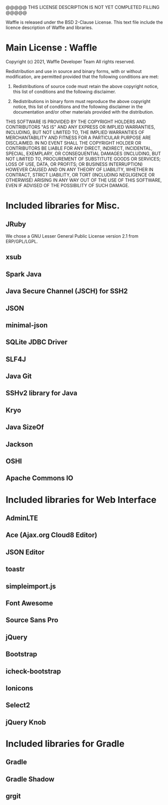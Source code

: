 @@@@@ THIS LICENSE DESCRIPTION IS NOT YET COMPLETED FILLING @@@@@

Waffle is released under the BSD 2-Clause License.
This text file include the licence description of Waffle and libraries.

# Main License : Waffle
Copyright (c) 2021, Waffle Developer Team
All rights reserved.

Redistribution and use in source and binary forms, with or without
modification, are permitted provided that the following conditions are met:

1. Redistributions of source code must retain the above copyright notice, this
   list of conditions and the following disclaimer.

2. Redistributions in binary form must reproduce the above copyright notice,
   this list of conditions and the following disclaimer in the documentation
   and/or other materials provided with the distribution.

THIS SOFTWARE IS PROVIDED BY THE COPYRIGHT HOLDERS AND CONTRIBUTORS "AS IS"
AND ANY EXPRESS OR IMPLIED WARRANTIES, INCLUDING, BUT NOT LIMITED TO, THE
IMPLIED WARRANTIES OF MERCHANTABILITY AND FITNESS FOR A PARTICULAR PURPOSE ARE
DISCLAIMED. IN NO EVENT SHALL THE COPYRIGHT HOLDER OR CONTRIBUTORS BE LIABLE
FOR ANY DIRECT, INDIRECT, INCIDENTAL, SPECIAL, EXEMPLARY, OR CONSEQUENTIAL
DAMAGES (INCLUDING, BUT NOT LIMITED TO, PROCUREMENT OF SUBSTITUTE GOODS OR
SERVICES; LOSS OF USE, DATA, OR PROFITS; OR BUSINESS INTERRUPTION) HOWEVER
CAUSED AND ON ANY THEORY OF LIABILITY, WHETHER IN CONTRACT, STRICT LIABILITY,
OR TORT (INCLUDING NEGLIGENCE OR OTHERWISE) ARISING IN ANY WAY OUT OF THE USE
OF THIS SOFTWARE, EVEN IF ADVISED OF THE POSSIBILITY OF SUCH DAMAGE.

# Included libraries for Misc.
## JRuby
We chose a GNU Lesser General Public License version 2.1 from ERP/GPL/LGPL.
## xsub
## Spark Java
## Java Secure Channel (JSCH) for SSH2
## JSON
## minimal-json
## SQLite JDBC Driver
## SLF4J
## Java Git
## SSHv2 library for Java
## Kryo
## Java SizeOf
## Jackson
## OSHI
## Apache Commons IO

# Included libraries for Web Interface
## AdminLTE
## Ace (Ajax.org Cloud8 Editor)
## JSON Editor
## toastr
## simpleimport.js
## Font Awesome
## Source Sans Pro
## jQuery
## Bootstrap
## icheck-bootstrap
## Ionicons
## Select2
## jQuery Knob

# Included libraries for Gradle
## Gradle
## Gradle Shadow
## grgit
